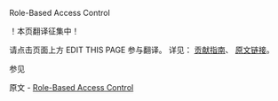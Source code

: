  Role-Based Access Control

 ！本页翻译征集中！

请点击页面上方 EDIT THIS PAGE 参与翻译。
详见：
[贡献指南]( https://github.com/JinMuInfo/MongoDB-Manual-zh/blob/master/CONTRIBUTING.md )、
[原文链接](  https://docs.mongodb.com/manual/core/authorization/  )。

 参见

原文 - [Role-Based Access Control]( https://docs.mongodb.com/manual/core/authorization/ )

